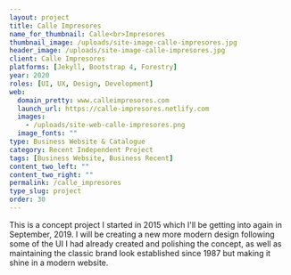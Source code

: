 ```yaml
---
layout: project
title: Calle Impresores
name_for_thumbnail: Calle<br>Impresores
thumbnail_image: /uploads/site-image-calle-impresores.jpg
header_image: /uploads/site-image-calle-impresores.jpg
client: Calle Impresores
platforms: [Jekyll, Bootstrap 4, Forestry]
year: 2020
roles: [UI, UX, Design, Development]
web:
  domain_pretty: www.calleimpresores.com
  launch_url: https://calle-impresores.netlify.com
  images:
    - /uploads/site-web-calle-impresores.png
  image_fonts: ""
type: Business Website & Catalogue
category: Recent Independent Project
tags: [Business Website, Business Recent]
content_two_left: ""
content_two_right: ""
permalink: /calle_impresores
type_slug: project
order: 30
---
```


This is a concept project I started in 2015 which I'll be getting into again in September, 2019. I will be creating a new more modern design following some of the UI I had already created and polishing the concept, as well as maintaining the classic brand look established since 1987 but making it shine in a modern website.